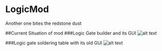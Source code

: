 # LogicMod
Another one bites the redstone dust

##Current Situation of mod
###Logic Gate builder and its GUI
![alt text](https://media.discordapp.net/attachments/813374389227487262/865709743916711957/GIF2.gif)

###Logic gate soldering table with its old GUI
![alt text](https://media.discordapp.net/attachments/722057073692508191/865352536890146816/GIF.gif)
